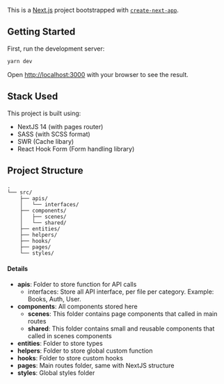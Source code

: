 This is a [Next.js](https://nextjs.org/) project bootstrapped with [`create-next-app`](https://github.com/vercel/next.js/tree/canary/packages/create-next-app).

## Getting Started

First, run the development server:

```bash
yarn dev
```

Open [http://localhost:3000](http://localhost:3000) with your browser to see the result.

## Stack Used
This project is built using:
- NextJS 14 (with pages router)
- SASS (with SCSS format)
- SWR (Cache libary)
- React Hook Form (Form handling library)

## Project Structure

```
.
└── src/
    ├── apis/
    │   └── interfaces/
    ├── components/
    │   ├── scenes/
    │   └── shared/
    ├── entities/
    ├── helpers/
    ├── hooks/
    ├── pages/
    └── styles/
```
#### Details
- **apis**: Folder to store function for API calls
  - interfaces: Store all API interface, per file per category. Example: Books, Auth, User.
- **components**: All components stored here
  - **scenes**: This folder contains page components that called in main routes
  - **shared**: This folder contains small and reusable components that called in scenes components
- **entities**: Folder to store types 
- **helpers**: Folder to store global custom function 
- **hooks**: Folder to store custom hooks
- **pages**: Main routes folder, same with NextJS structure
- **styles**: Global styles folder